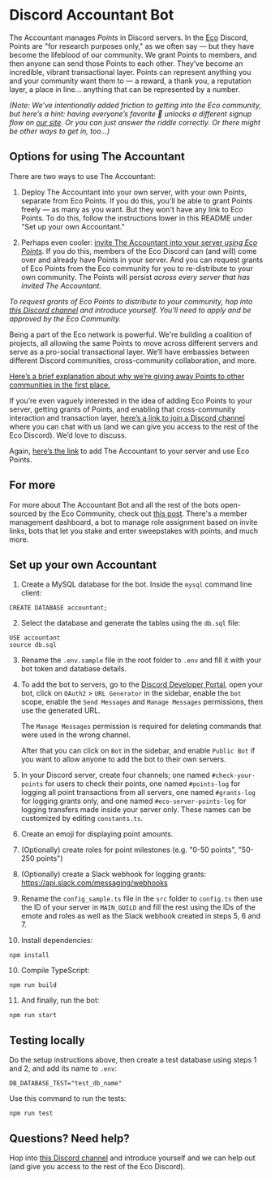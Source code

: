 # Discord Accountant Bot

The Accountant manages _Points_ in Discord servers. In the [Eco](https://eco.com) Discord, Points are "for research purposes only," as we often say — but they have become the lifeblood of our community. We grant Points to members, and then anyone can send those Points to each other. They’ve become an incredible, vibrant transactional layer. Points can represent anything you and your community want them to — a reward, a thank you, a reputation layer, a place in line... anything that can be represented by a number.

_(Note: We’ve intentionally added friction to getting into the Eco community, but here’s a hint: having everyone’s favorite 🦊 unlocks a different signup flow on [our site](https://eco.com). Or you can just answer the riddle correctly. Or there might be other ways to get in, too...)_

## Options for using The Accountant

There are two ways to use The Accountant:

1. Deploy The Accountant into your own server, with your own Points, separate from Eco Points. If you do this, you'll be able to grant Points freely — as many as you want. But they won't have any link to Eco Points. To do this, follow the instructions lower in this README under "Set up your own Accountant."

2. Perhaps even cooler: [invite The Accountant into your server _using Eco Points_](https://eco.com/discord/accountant). If you do this, members of the Eco Discord can (and will) come over and already have Points in your server. And you can request grants of Eco Points from the Eco community for you to re-distribute to your own community. The Points will persist _across every server that has invited The Accountant._

_To request grants of Eco Points to distribute to your community, hop into [this Discord channel](https://eco.com/discord/ecollaborator) and introduce yourself. You'll need to apply and be approved by the Eco Community._

Being a part of the Eco network is powerful. We're building a coalition of projects, all allowing the same Points to move across different servers and serve as a pro-social transactional layer. We’ll have embassies between different Discord communities, cross-community collaboration, and more.

[Here’s a brief explanation about why we’re giving away Points to other communities in the first place.](https://echo.mirror.xyz/TBxn2Xz6TS0FOtUsYDAqdkqL3AdSD1RhLPHwM8fXJ6c)

If you’re even vaguely interested in the idea of adding Eco Points to your server, getting grants of Points, and enabling that cross-community interaction and transaction layer, [here’s a link to join a Discord channel](https://eco.com/discord/ecollaborator) where you can chat with us (and we can give you access to the rest of the Eco Discord). We’d love to discuss.

Again, [here’s the link](https://eco.com/discord/accountant) to add The Accountant to your server and use Eco Points.

## For more

For more about The Accountant Bot and all the rest of the bots open-sourced by the Eco Community, check out [this post](https://echo.mirror.xyz/GlFuqSbTZOLDl0LA7eDa0Yibhqq6IHNUC48nd3WJZQw). There's a member management dashboard, a bot to manage role assignment based on invite links, bots that let you stake and enter sweepstakes with points, and much more.

## Set up your own Accountant

1. Create a MySQL database for the bot. Inside the `mysql` command line client:

```
CREATE DATABASE accountant;
```

2. Select the database and generate the tables using the `db.sql` file:

```
USE accountant
source db.sql
```

3. Rename the `.env.sample` file in the root folder to `.env` and fill it with your bot token and database details.

4. To add the bot to servers, go to the [Discord Developer Portal](https://discord.com/developers/applications), open your bot, click on `OAuth2` > `URL Generator` in the sidebar, enable the `bot` scope, enable the `Send Messages` and `Manage Messages` permissions, then use the generated URL.

   The `Manage Messages` permission is required for deleting commands that were used in the wrong channel.

   After that you can click on `Bot` in the sidebar, and enable `Public Bot` if you want to allow anyone to add the bot to their own servers.

5. In your Discord server, create four channels; one named `#check-your-points` for users to check their points, one named `#points-log` for logging all point transactions from all servers, one named `#grants-log` for logging grants only, and one named `#eco-server-points-log` for logging transfers made inside your server only. These names can be customized by editing `constants.ts`.

6. Create an emoji for displaying point amounts.

7. (Optionally) create roles for point milestones (e.g. "0-50 points", "50-250 points")

8. (Optionally) create a Slack webhook for logging grants: https://api.slack.com/messaging/webhooks

9. Rename the `config_sample.ts` file in the `src` folder to `config.ts` then use the ID of your server in `MAIN_GUILD` and fill the rest using the IDs of the emote and roles as well as the Slack webhook created in steps 5, 6 and 7.

10. Install dependencies:

```
npm install
```

10. Compile TypeScript:

```
npm run build
```

11. And finally, run the bot:

```
npm run start
```

## Testing locally

Do the setup instructions above, then create a test database using steps 1 and 2, and add its name to `.env`:

```
DB_DATABASE_TEST="test_db_name"
```

Use this command to run the tests:

```
npm run test
```

## Questions? Need help?

Hop into [this Discord channel](https://eco.com/discord/ecollaborator) and introduce yourself and we can help out (and give you access to the rest of the Eco Discord).
